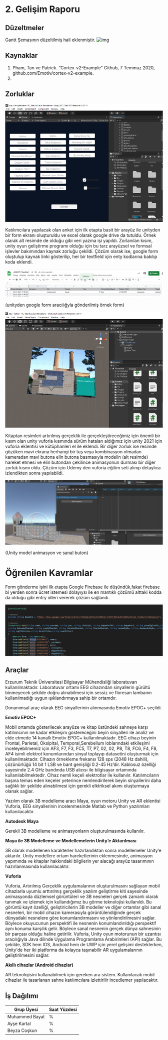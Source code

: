 # 2. Gelişim Raporu

## Düzeltmeler
 Gantt Şemasının düzeltilmiş hali eklenmiştir.
![img](https://i.hizliresim.com/MG9AM3.png)


## Kaynaklar
1. Pham, Tan ve Patrick. “Cortex-v2-Example” Github, 7 Temmuz 2020, github.com/Emotiv/cortex-v2-example.
2.
## Zorluklar

![anket](/images/unityAnket.png)

Katılımcılara yapılacak olan anket için ilk etapta basit bir arayüz ile unityden bir form ekranı oluşturuldu ve excel olarak google drive da tutuldu. Örnek olarak alt resimde de olduğu gibi veri yazma işi yapıldı. Zorlanılan kısım, unity oyun geliştirme programı olduğu için bu tarz arayüzsel ve formsal işlevler bakımından kaynak zorluğu çekildi.
Çözüm olarak ise, google form oluştulup kaynak linki gösterilip, her bir textfield için enty kodlarına bakılıp koda eklendi.

![anketgoogle](/images/anketGD.png)

(unityden google form aracılığyla gönderilmiş örnek form)

![unityAR](/images/unityAR.png)

Kitaptan resimleri artırılmış gerçeklik ile gerçekleştireceğimiz için önemli bir kısım olan unity vuforia kısmında sürüm hataları aldığımız için unity 2021 için vuforia eklentisi ve kütüphanleri el ile eklendi. Bir diğer zorluk ise resimde gözüken mavi ekrana herhangi bir tuş veya kombinasyon olmadan kameradan mavi butona elin butona basmasıyla modelin (alt resimde) hareket etmesi ve elin butondan çekilince animasyonun durması bir diğer zorluk kısmı oldu. Çözüm için Udemy den vuforia eğitim seti alınıp detaylıca izlendikten sonra yapılabildi.

![animasyon](/images/animasyon.png)

(Unity model animasyon ve sanal buton)

# Öğrenilen Kavramlar

Form gönderme işini ilk etapta Google Firebase ile düşündük,fakat firebase bi yerden sonra ücret istemesi dolayıysı ile en mantıklı çözümü alttaki kodda da olduğu gibi entry idleri vererek çözüm sağlandı.

![KodOrnegi](/images/kodOrnegientry.png)

## Araçlar
Erzurum Teknik Üniversitesi Bilgisayar Mühendisliği laboratuvarı kullanılmaktadır. Laboratuvar ortamı EEG cihazından sinyallerin gürültü binmeyecek şekilde doğru alınabilmesi için sessiz ve floresan lambanın kullanılmadığı uygun ışıklandırmaya sahip bir ortamdır.

Donanımsal araç olarak EEG sinyallerinin alınmasında Emotiv EPOC+ seçildi.

**Emotiv EPOC+**

Mobil ortamda gösterilecek arayüze ve kitap üstündeki sahneye karşı katılımcının ne kadar etkileşim göstereceğini beyin sinyalleri ile analiz ve elde etmede 14 kanallı Emotiv EPOC+ kullanılmaktadır. EEG cihazı beyinin Frontal, Parietal, Oksipital, Temporal,Serebellum loblarındaki etkileşimi inceleyebilmemiz için AF3, F7, F3, FC5, T7, P7, 02, 02, P8, T8, FC6, F4, F8, AF4 isimli elektrot konumlarından sinyal toplayıp datasetini oluşturmak için kullanılmaktadır. Cihazın örnekleme frekansı 128 sps (2048 Hz dahili), çözünürlüğü 14 bit 1 LSB ve bant genişliği 0.2-45 Hz’dir. Kablosuz özelliği sayesinde 2.4 GHz bandında USB alıcısı ile bilgisayar ortamında kullanılabilmektedir. Cihaz nemli keçeli elektrotlar ile kullanılır. Katılımcıların başına temas eden keçeler yeterince nemlendirilerek beyin sinyallerini daha sağlıklı bir şekilde alınabilmesi için gerekli elktriksel akımı oluşturmaya olanak sağlar. 

Yazılım olarak 3B modelleme aracı Maya, oyun motoru Unity ve AR eklentisi Vuforia, EEG sinyallerinin incelenmesinde Matlab ve Python yazılımları kullanılacaktır.

**Autodesk Maya**

Gerekli 3B modelleme ve animasyonların oluşturulmasında kullanılır.

**Maya ile 3B Modelleme ve Modellemelerin Unity’e Aktarılması**

3B olarak modellenen karakterler hazırlandıktan sonra modellemeler Unity’e aktarılır. Unity modellere ortam hareketlerinin eklenmesinde, animasyon yapımında ve kitaplar hakkındaki bilgilerin yer alacağı arayüz tasarımının hazırlanmasında kullanılacaktır.

**Vuforia**

Vuforia, Artırılmış Gerçeklik uygulamalarının oluşturulmasını sağlayan mobil cihazlarla uyumlu arttırılmış gerçeklik yazılım geliştirme kiti sayesinde animasyonda düzlemsel görüntüleri ve 3B nesneleri gerçek zamanlı olarak tanımak ve izlemek için kullandığımız bu görme teknolojisi kullanıldı. Bu görüntü kayıt özelliği, geliştiricilerin 3B modeller ve diğer ortamlar gibi sanal nesneleri, bir mobil cihazın kamerasıyla görüntülendiğinde gerçek dünyadaki nesnelere göre konumlandırmasını ve yönlendirilmesini sağlar. Böylece okuyucunun perspektifi ile nesnenin konumlandırıldığı perspektif aynı konuma karşılık gelir. Böylece sanal nesnenin gerçek dünya sahnesinin bir parçası olduğu haline getirilir.
    Vuforia, Unity oyun motorunun bir uzantısı aracılığıyla Java dilinde Uygulama Programlama Arabirimleri (API) sağlar. Bu şekilde, SDK hem IOS, Android hem de UWP için yerel gelişimi desteklerken, Unity'de her iki platforma da kolayca taşınabilir AR uygulamalarının geliştirilmesini sağlar.

**Akıllı cihazlar (Android cihazlar)**

AR teknolojisini kullanabilmek için gereken ara sistem. Kullanılacak mobil cihazlar ile tasarlanan sahne katılımcılara izlettirilir incedlemer yapılacaktır.

## İş Dağılımı
Grup Üyesi | Saat Yüzdesi
------------ | -------------
Muhammed Bayat | %
Ayşe Kartal | %
Beyza Coşkun | %
